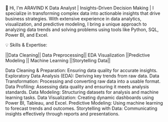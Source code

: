 🌟 Hi, I'm ARAVIND K
Data Analyst |  Insights-Driven Decision Making |
I specialize in transforming complex data into actionable insights that drive business strategies.
With extensive experience in data analytics, visualization, and predictive modeling, 
I bring a unique approach to analyzing data trends and solving problems using tools like Python, SQL, Power BI, and Excel.

💡 Skills & Expertise:


||Data Cleaning|| Data Preprocessing|| EDA Visualization ||Predictive Modeling || Machine Learning ||Storytelling Data|| 

Data Cleaning & Preparation: Ensuring data quality for accurate insights.
Exploratory Data Analysis (EDA): Deriving key trends from raw data.
Data Transformation: Processing and converting raw data into a usable format.
Data Profiling: Assessing data quality and ensuring it meets analysis standards.
Data Modeling: Structuring datasets for analysis and machine learning tasks.
Data Visualization: Creating dynamic dashboards using Power BI, Tableau, and Excel.
Predictive Modeling: Using machine learning to forecast trends and outcomes.
Storytelling with Data: Communicating insights effectively through reports and presentations.
